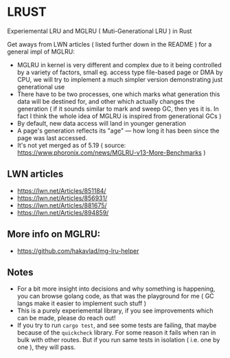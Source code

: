 # LRUST

<tr>
Experiemental LRU and MGLRU ( Muti-Generational LRU ) in Rust

Get aways from LWN articles ( listed further down in the README ) for a general impl of MGLRU:
- MGLRU in kernel is very different and complex due to it being controlled by a variety of factors, small eg. access type file-based page or DMA by CPU, we will try to implement a much simpler version demonstrating just generational use
- There have to be two processes, one which marks what generation this data will be destined for, and other which actually changes the generation ( if it sounds similar to mark and sweep GC, then yes it is. In fact I think the whole idea of MGLRU is inspired from generational GCs )
- By default, new data access will land in younger generation
- A page's generation reflects its "age" — how long it has been since the page was last accessed.
- It's not yet merged as of 5.19 ( source: https://www.phoronix.com/news/MGLRU-v13-More-Benchmarks )

## LWN articles
- https://lwn.net/Articles/851184/
- https://lwn.net/Articles/856931/
- https://lwn.net/Articles/881675/
- https://lwn.net/Articles/894859/

## More info on MGLRU:
- https://github.com/hakavlad/mg-lru-helper

## Notes
- For a bit more insight into decisions and why something is happening, you can browse golang code, as that was the playground for me ( GC langs make it easier to implement such stuff )
- This is a purely experiemental library, if you see improvements which can be made, please do reach out!
- If you try to run `cargo test`, and see some tests are failing, that maybe because of the `quickcheck` library. For some reason it fails when ran in bulk with other routes. But if you run same tests in isolation ( i.e. one by one ), they will pass.
